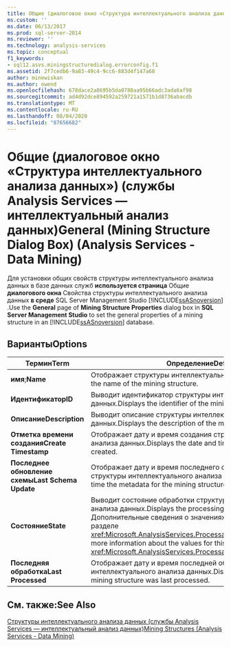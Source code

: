 ```yaml
---
title: Общие (диалоговое окно «Структура интеллектуального анализа данных») (Analysis Services) | Документация Майкрософт
ms.custom: ''
ms.date: 06/13/2017
ms.prod: sql-server-2014
ms.reviewer: ''
ms.technology: analysis-services
ms.topic: conceptual
f1_keywords:
- sql12.asvs.miningstructuredialog.errorconfig.f1
ms.assetid: 2f7cedb6-9a83-49c4-9cc6-883d4f147a68
author: minewiskan
ms.author: owend
ms.openlocfilehash: 678dace2a8695b5da0788aa95b66adc3ada6af98
ms.sourcegitcommit: ad4d92dce894592a259721a1571b1d8736abacdb
ms.translationtype: MT
ms.contentlocale: ru-RU
ms.lasthandoff: 08/04/2020
ms.locfileid: "87656682"
---
```

# <a name="general-mining-structure-dialog-box-analysis-services---data-mining"></a><span data-ttu-id="83b80-102">Общие (диалоговое окно «Структура интеллектуального анализа данных») (службы Analysis Services — интеллектуальный анализ данных)</span><span class="sxs-lookup"><span data-stu-id="83b80-102">General (Mining Structure Dialog Box) (Analysis Services - Data Mining)</span></span>
  <span data-ttu-id="83b80-103">Для установки общих свойств структуры интеллектуального анализа данных в базе данных служб **используется страница** Общие **диалогового окна** Свойства структуры интеллектуального анализа данных **в среде** SQL Server Management Studio [!INCLUDE[ssASnoversion](../includes/ssasnoversion-md.md)] .</span><span class="sxs-lookup"><span data-stu-id="83b80-103">Use the **General** page of **Mining Structure Properties** dialog box in **SQL Server Management Studio** to set the general properties of a mining structure in an [!INCLUDE[ssASnoversion](../includes/ssasnoversion-md.md)] database.</span></span>  
  
## <a name="options"></a><span data-ttu-id="83b80-104">Варианты</span><span class="sxs-lookup"><span data-stu-id="83b80-104">Options</span></span>  
  
|<span data-ttu-id="83b80-105">Термин</span><span class="sxs-lookup"><span data-stu-id="83b80-105">Term</span></span>|<span data-ttu-id="83b80-106">Определение</span><span class="sxs-lookup"><span data-stu-id="83b80-106">Definition</span></span>|  
|----------|----------------|  
|<span data-ttu-id="83b80-107">**имя**;</span><span class="sxs-lookup"><span data-stu-id="83b80-107">**Name**</span></span>|<span data-ttu-id="83b80-108">Отображает структуры интеллектуального анализа данных.</span><span class="sxs-lookup"><span data-stu-id="83b80-108">Displays the name of the mining structure.</span></span>|  
|<span data-ttu-id="83b80-109">**Идентификатор**</span><span class="sxs-lookup"><span data-stu-id="83b80-109">**ID**</span></span>|<span data-ttu-id="83b80-110">Выводит идентификатор структуры интеллектуального анализа данных.</span><span class="sxs-lookup"><span data-stu-id="83b80-110">Displays the identifier of the mining structure.</span></span>|  
|<span data-ttu-id="83b80-111">**Описание**</span><span class="sxs-lookup"><span data-stu-id="83b80-111">**Description**</span></span>|<span data-ttu-id="83b80-112">Выводит описание структуры интеллектуального анализа данных.</span><span class="sxs-lookup"><span data-stu-id="83b80-112">Displays the description of the mining structure.</span></span>|  
|<span data-ttu-id="83b80-113">**Отметка времени создания**</span><span class="sxs-lookup"><span data-stu-id="83b80-113">**Create Timestamp**</span></span>|<span data-ttu-id="83b80-114">Отображает дату и время создания структуры интеллектуального анализа данных.</span><span class="sxs-lookup"><span data-stu-id="83b80-114">Displays the date and time the mining structure was created.</span></span>|  
|<span data-ttu-id="83b80-115">**Последнее обновление схемы**</span><span class="sxs-lookup"><span data-stu-id="83b80-115">**Last Schema Update**</span></span>|<span data-ttu-id="83b80-116">Отображает дату и время последнего обновления метаданных для структуры интеллектуального анализа данных.</span><span class="sxs-lookup"><span data-stu-id="83b80-116">Displays the date and time the metadata for the mining structure was last updated.</span></span>|  
|<span data-ttu-id="83b80-117">**Состояние**</span><span class="sxs-lookup"><span data-stu-id="83b80-117">**State**</span></span>|<span data-ttu-id="83b80-118">Выводит состояние обработки структуры интеллектуального анализа данных.</span><span class="sxs-lookup"><span data-stu-id="83b80-118">Displays the processing state of the mining structure.</span></span> <span data-ttu-id="83b80-119">Дополнительные сведения о значениях этого свойства см. в разделе <xref:Microsoft.AnalysisServices.ProcessableMajorObject.State%2A>.</span><span class="sxs-lookup"><span data-stu-id="83b80-119">For more information about the values for this property, see <xref:Microsoft.AnalysisServices.ProcessableMajorObject.State%2A>.</span></span>|  
|<span data-ttu-id="83b80-120">**Последняя обработка**</span><span class="sxs-lookup"><span data-stu-id="83b80-120">**Last Processed**</span></span>|<span data-ttu-id="83b80-121">Отображает дату и время последней обработки структуры интеллектуального анализа данных.</span><span class="sxs-lookup"><span data-stu-id="83b80-121">Displays the date and time the mining structure was last processed.</span></span>|  
  
## <a name="see-also"></a><span data-ttu-id="83b80-122">См. также:</span><span class="sxs-lookup"><span data-stu-id="83b80-122">See Also</span></span>  
 [<span data-ttu-id="83b80-123">Структуры интеллектуального анализа данных (службы Analysis Services — интеллектуальный анализ данных)</span><span class="sxs-lookup"><span data-stu-id="83b80-123">Mining Structures &#40;Analysis Services - Data Mining&#41;</span></span>](data-mining/mining-structures-analysis-services-data-mining.md)  
  
  

